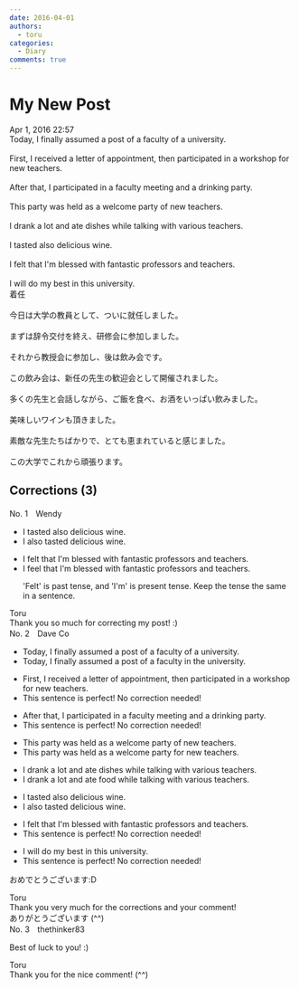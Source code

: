 ```yaml
---
date: 2016-04-01
authors:
  - toru
categories:
  - Diary
comments: true
---
```


# My New Post
<div class="date">Apr 1, 2016 22:57</div>
<div id="post"><div id="body_show_ori">
Today, I finally assumed a post of a faculty of a university.<br/><br/>First, I received a letter of appointment, then participated in a workshop for new teachers.<br/><br/>After that, I participated in a faculty meeting and a drinking party.<br/><br/>This party was held as a welcome party of new teachers.<br/><br/>I drank a lot and ate dishes while talking with various teachers.<br/><br/>I tasted also delicious wine.<br/><br/>I felt that I'm blessed with fantastic professors and teachers.<br/><br/>I will do my best in this university.
</div></div>

<!-- more -->

<div id="post_ja"><div id="body_show_mo">
着任<br/><br/>今日は大学の教員として、ついに就任しました。<br/><br/>まずは辞令交付を終え、研修会に参加しました。<br/><br/>それから教授会に参加し、後は飲み会です。<br/><br/>この飲み会は、新任の先生の歓迎会として開催されました。<br/><br/>多くの先生と会話しながら、ご飯を食べ、お酒をいっぱい飲みました。<br/><br/>美味しいワインも頂きました。<br/><br/>素敵な先生たちばかりで、とても恵まれていると感じました。<br/><br/>この大学でこれから頑張ります。
</div></div>

## Corrections (3)
<div id="block"><div class="first_name"> No. 1　<span class="just_name">Wendy</span></div><div id="block2">
<ul class="correction_field">
<li class="incorrect">I tasted also delicious wine.</li>
<li class="corrected correct">
I also tasted delicious wine.
</li>
</ul>
<ul class="correction_field">
<li class="incorrect">I felt that I'm blessed with fantastic professors and teachers.</li>
<li class="corrected correct">
I feel that I'm blessed with fantastic professors and teachers.
<p class="correction_comment">'Felt' is past tense, and 'I'm' is present tense. Keep the tense the same in a sentence.</p>
</li>
</ul>
</div><div class="name"><span class="just_name">Toru</span><br>
Thank you so much for correcting my post! :)
</div>
</div>
<div id="block"><div class="first_name"> No. 2　<span class="just_name">Dave Co</span></div><div id="block2">
<ul class="correction_field">
<li class="incorrect">Today, I finally assumed a post of a faculty of a university.</li>
<li class="corrected correct">
Today, I finally assumed a post of a faculty <span class="f_red">in the</span> university.
</li>
</ul>
<ul class="correction_field">
<li class="incorrect">First, I received a letter of appointment, then participated in a workshop for new teachers.</li>
<li class="corrected perfect">This sentence is perfect! No correction needed!</li>
</ul>
<ul class="correction_field">
<li class="incorrect">After that, I participated in a faculty meeting and a drinking party.</li>
<li class="corrected perfect">This sentence is perfect! No correction needed!</li>
</ul>
<ul class="correction_field">
<li class="incorrect">This party was held as a welcome party of new teachers.</li>
<li class="corrected correct">
This party was held as a welcome party <span class="f_red">for </span>new teachers.
</li>
</ul>
<ul class="correction_field">
<li class="incorrect">I drank a lot and ate dishes while talking with various teachers.</li>
<li class="corrected correct">
I drank a lot and ate <span class="f_red">food</span> while talking with various teachers.
</li>
</ul>
<ul class="correction_field">
<li class="incorrect">I tasted also delicious wine.</li>
<li class="corrected correct">
I <span class="f_red">also tasted </span>delicious wine.
</li>
</ul>
<ul class="correction_field">
<li class="incorrect">I felt that I'm blessed with fantastic professors and teachers.</li>
<li class="corrected perfect">This sentence is perfect! No correction needed!</li>
</ul>
<ul class="correction_field">
<li class="incorrect">I will do my best in this university.</li>
<li class="corrected perfect">This sentence is perfect! No correction needed!</li>
</ul>
<p class="comment_small">
 おめでとうございます:D
</p>

</div><div class="name"><span class="just_name">Toru</span><br>
Thank you very much for the corrections and your comment!<br/>ありがとうございます (^^)
</div>
</div>
<div id="block"><div class="first_name"> No. 3　<span class="just_name">thethinker83</span></div><div id="block2">
<p class="comment_small">
 Best of luck to you!  :)
</p>

</div><div class="name"><span class="just_name">Toru</span><br>
Thank you for the nice comment! (^^)
</div>
</div>
